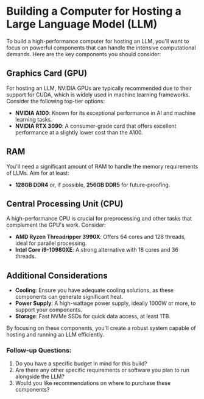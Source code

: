 # Building a Computer for Hosting a Large Language Model (LLM)

To build a high-performance computer for hosting an LLM, you'll want to focus on powerful components that can handle the intensive computational demands. Here are the key components you should consider:

## Graphics Card (GPU)
For hosting an LLM, NVIDIA GPUs are typically recommended due to their support for CUDA, which is widely used in machine learning frameworks. Consider the following top-tier options:
- **NVIDIA A100**: Known for its exceptional performance in AI and machine learning tasks.
- **NVIDIA RTX 3090**: A consumer-grade card that offers excellent performance at a slightly lower cost than the A100.

## RAM
You'll need a significant amount of RAM to handle the memory requirements of LLMs. Aim for at least:
- **128GB DDR4** or, if possible, **256GB DDR5** for future-proofing.

## Central Processing Unit (CPU)
A high-performance CPU is crucial for preprocessing and other tasks that complement the GPU's work. Consider:
- **AMD Ryzen Threadripper 3990X**: Offers 64 cores and 128 threads, ideal for parallel processing.
- **Intel Core i9-10980XE**: A strong alternative with 18 cores and 36 threads.

## Additional Considerations
- **Cooling**: Ensure you have adequate cooling solutions, as these components can generate significant heat.
- **Power Supply**: A high-wattage power supply, ideally 1000W or more, to support your components.
- **Storage**: Fast NVMe SSDs for quick data access, at least 1TB.

By focusing on these components, you'll create a robust system capable of hosting and running an LLM efficiently.

### Follow-up Questions:
1. Do you have a specific budget in mind for this build?
2. Are there any other specific requirements or software you plan to run alongside the LLM?
3. Would you like recommendations on where to purchase these components?


